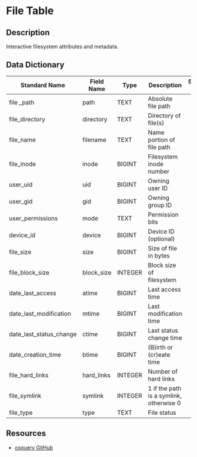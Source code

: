 # File Table

## Description
Interactive filesystem attributes and metadata.

## Data Dictionary
|Standard Name|Field Name|Type|Description|Sample Value|
|---|---|---|---|---|
|file _path|path|TEXT|Absolute file path||
|file_directory|directory|TEXT|Directory of file(s)||
|file_name|filename|TEXT|Name portion of file path||
|file_inode|inode|BIGINT|Filesystem inode number||
|user_uid|uid|BIGINT|Owning user ID||
|user_gid|gid|BIGINT|Owning group ID||
|user_permissions|mode|TEXT|Permission bits||
|device_id|device|BIGINT|Device ID (optional)||
|file_size|size|BIGINT|Size of file in bytes||
|file_block_size|block_size|INTEGER|Block size of filesystem||
|date_last_access|atime|BIGINT|Last access time||
|date_last_modification|mtime|BIGINT|Last modification time||
|date_last_status_change|ctime|BIGINT|Last status change time||
|date_creation_time|btime|BIGINT|(B)irth or (cr)eate time||
|file_hard_links|hard_links|INTEGER|Number of hard links||
|file_symlink|symlink|INTEGER|1 if the path is a symlink, otherwise 0||
|file_type|type|TEXT|File status||

## Resources
* [osquery GitHub](https://github.com/facebook/osquery/blob/master/specs/utility/file.table)
